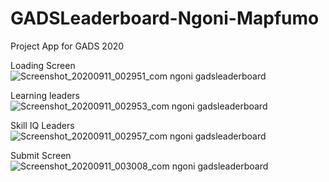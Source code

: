 # GADSLeaderboard-Ngoni-Mapfumo
Project App for GADS 2020

Loading Screen
![Screenshot_20200911_002951_com ngoni gadsleaderboard](https://user-images.githubusercontent.com/14276738/92819096-b8f08280-f3c8-11ea-8a4c-2c3b8c290db5.jpg)

Learning leaders
![Screenshot_20200911_002953_com ngoni gadsleaderboard](https://user-images.githubusercontent.com/14276738/92819376-053bc280-f3c9-11ea-8344-45039f07b5a5.jpg)

Skill IQ Leaders
![Screenshot_20200911_002957_com ngoni gadsleaderboard](https://user-images.githubusercontent.com/14276738/92819430-14bb0b80-f3c9-11ea-8993-b120e72b57aa.jpg)

Submit Screen
![Screenshot_20200911_003008_com ngoni gadsleaderboard](https://user-images.githubusercontent.com/14276738/92819489-23a1be00-f3c9-11ea-9540-bbf31d2d6fd6.jpg)
